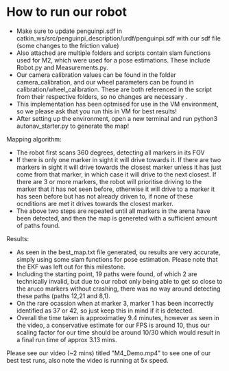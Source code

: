 # How to run our robot

- Make sure to update penguinpi.sdf in catkin_ws/src/penguinpi_description/urdf/penguinpi.sdf with our sdf file (some changes to the friction value)
- Also attached are multiple folders and scripts contain slam functions used for M2, which were used for a pose estimations. These include Robot.py and Measurements.py.
- Our camera calibration values can be found in the folder camera_calibration, and our wheel parameters can be found in calibration/wheel_calibration. These are both referenced in the script from their respective folders, so no changes are necessary .
- This implementation has been optmised for use in the VM environment, so we please ask that you run this in VM for best results!
- After setting up the environment, open a new terminal and run python3 autonav_starter.py to generate the map!

Mapping algorithm:
- The robot first scans 360 degrees, detecting all markers in its FOV
- If there is only one marker in sight it will drive towards it. If there are two markers in sight it will drive towards the closest marker unless it has just come from that marker, in which case it will drive to the next closest. If there are 3 or more markers, the robot will prioritise driving to the marker that it has not seen before, otherwise it will drive to a marker it has seen before but has not already driven to, if none of these ocnditions are met it drives towards the closest marker.
- The above two steps are repeated until all markers in the arena have been detected, and then the map is genereted with a sufficient amount of paths found.

Results:
- As seen in the best_map.txt file generated, ou results are very accurate, simply using some slam functions for pose estimation. Please note that the EKF was left out for this milestone.
- Including the starting point, 19 paths were found, of which 2 are technically invalid, but due to our robot only being able to get so close to the aruco markers without crashing, there was no way around detecting these paths (paths 12,21 and 8,1).
- On the rare ocassion when at marker 3, marker 1 has been incorrectly identified as 37 or 42, so just keep this in mind if it is detected.
- Overall the time taken is approximatley 9.4 minutes, however as seen in the video, a conservative estimate for our FPS is around 10, thus our scaling factor for our time should be around 10/30 which would result in a final run time of approx 3.13 mins.
	
Please see our video (~2 mins) titled "M4_Demo.mp4" to see one of our best test runs, also note the video is running at 5x speed.


